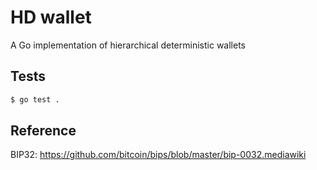 # HD wallet
A Go implementation of hierarchical deterministic wallets

## Tests
```bash
$ go test .
```

## Reference
BIP32: https://github.com/bitcoin/bips/blob/master/bip-0032.mediawiki
